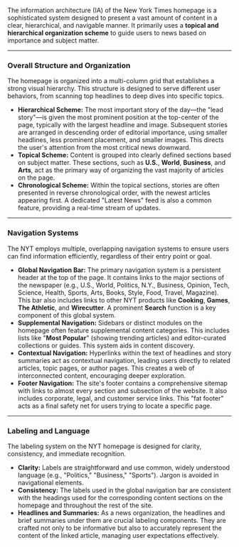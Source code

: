The information architecture (IA) of the New York Times homepage is a sophisticated system designed to present a vast amount of content in a clear, hierarchical, and navigable manner. It primarily uses a **topical and hierarchical organization scheme** to guide users to news based on importance and subject matter.

---

### Overall Structure and Organization

The homepage is organized into a multi-column grid that establishes a strong visual hierarchy. This structure is designed to serve different user behaviors, from scanning top headlines to deep dives into specific topics.

* **Hierarchical Scheme:** The most important story of the day—the "lead story"—is given the most prominent position at the top-center of the page, typically with the largest headline and image.  Subsequent stories are arranged in descending order of editorial importance, using smaller headlines, less prominent placement, and smaller images. This directs the user's attention from the most critical news downward.
* **Topical Scheme:** Content is grouped into clearly defined sections based on subject matter. These sections, such as **U.S.**, **World**, **Business**, and **Arts**, act as the primary way of organizing the vast majority of articles on the page.
* **Chronological Scheme:** Within the topical sections, stories are often presented in reverse chronological order, with the newest articles appearing first. A dedicated "Latest News" feed is also a common feature, providing a real-time stream of updates.

---

### Navigation Systems

The NYT employs multiple, overlapping navigation systems to ensure users can find information efficiently, regardless of their entry point or goal.

* **Global Navigation Bar:** The primary navigation system is a persistent header at the top of the page. It contains links to the major sections of the newspaper (e.g., U.S., World, Politics, N.Y., Business, Opinion, Tech, Science, Health, Sports, Arts, Books, Style, Food, Travel, Magazine). This bar also includes links to other NYT products like **Cooking**, **Games**, **The Athletic**, and **Wirecutter**. A prominent **Search** function is a key component of this global system.
* **Supplemental Navigation:** Sidebars or distinct modules on the homepage often feature supplemental content categories. This includes lists like "**Most Popular**" (showing trending articles) and editor-curated collections or guides. This system aids in content discovery.
* **Contextual Navigation:** Hyperlinks within the text of headlines and story summaries act as contextual navigation, leading users directly to related articles, topic pages, or author pages. This creates a web of interconnected content, encouraging deeper exploration.
* **Footer Navigation:** The site's footer contains a comprehensive sitemap with links to almost every section and subsection of the website. It also includes corporate, legal, and customer service links. This "fat footer" acts as a final safety net for users trying to locate a specific page.

---

### Labeling and Language

The labeling system on the NYT homepage is designed for clarity, consistency, and immediate recognition.

* **Clarity:** Labels are straightforward and use common, widely understood language (e.g., "Politics," "Business," "Sports"). Jargon is avoided in navigational elements.
* **Consistency:** The labels used in the global navigation bar are consistent with the headings used for the corresponding content sections on the homepage and throughout the rest of the site.
* **Headlines and Summaries:** As a news organization, the headlines and brief summaries under them are crucial labeling components. They are crafted not only to be informative but also to accurately represent the content of the linked article, managing user expectations effectively.